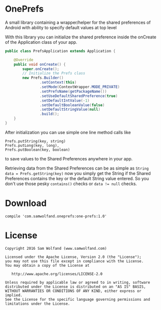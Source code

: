 OnePrefs
===============
A small library containing a wrapper/helper for the shared preferences of Android with ability to specify default values at top level

With this library you can initialize the shared preference inside the onCreate of the Application class of your app.

```Java
public class PrefsApplication extends Application {

    @Override
    public void onCreate() {
        super.onCreate();
        // Initialize the Prefs class
        new Prefs.Builder()
                .setContext(this)
                .setMode(ContextWrapper.MODE_PRIVATE)
                .setPrefsName(getPackageName())
                .setUseDefaultSharedPreference(true)
                .setDefaultIntValue(-1)
                .setDefaultBooleanValue(false)
                .setDefaultStringValue(null)
                .build();
    }
}
```

After initialization you can use simple one line method calls like 
````
Prefs.putString(key, string)
Prefs.putLong(key, long),  
Prefs.putBoolean(key, boolean)
````
to save values to the Shared Preferences anywhere in your app.

Retrieving data from the Shared Preferences can be as simple as `String data = Prefs.getString(key)` now you simply get the String if the Shared Preferences contains the key or the default String value entered. So you don't use those pesky `contains()` checks or `data != null` checks.

# Download
```
compile 'com.samwolfand.oneprefs:one-prefs:1.0'
```
# License
```
Copyright 2016 Sam Wolfand (www.samwolfand.com)

Licensed under the Apache License, Version 2.0 (the "License");
you may not use this file except in compliance with the License.
You may obtain a copy of the License at

   http://www.apache.org/licenses/LICENSE-2.0

Unless required by applicable law or agreed to in writing, software
distributed under the License is distributed on an "AS IS" BASIS,
WITHOUT WARRANTIES OR CONDITIONS OF ANY KIND, either express or implied.
See the License for the specific language governing permissions and
limitations under the License.
```
